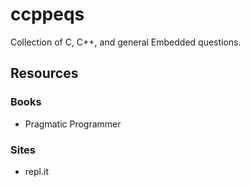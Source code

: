 # ccppeqs

Collection of C, C++, and general Embedded questions.

## Resources

### Books
* Pragmatic Programmer

### Sites
* repl.it

